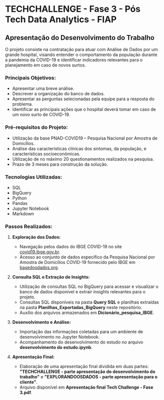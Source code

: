 # TECHCHALLENGE - Fase 3 - Pós Tech Data Analytics - FIAP

## Apresentação do Desenvolvimento do Trabalho

O projeto consiste na contratação para atuar com Análise de Dados por um grande hospital, visando entender o comportamento da população durante a pandemia da COVID-19 e identificar indicadores relevantes para o planejamento em caso de novos surtos.

### Principais Objetivos:

- Apresentar uma breve análise.
- Descrever a organização do banco de dados.
- Apresentar as perguntas selecionadas pela equipe para a resposta do problema.
- Identificar as principais ações que o hospital deverá tomar em caso de um novo surto de COVID-19.

### Pré-requisitos do Projeto:

- Utilização da base PNAD-COVID19 – Pesquisa Nacional por Amostra de Domicílios.
- Análise das características clínicas dos sintomas, da população, e características socioeconômicas.
- Utilização de no máximo 20 questionamentos realizados na pesquisa.
- Prazo de 3 meses para construção da solução.

### Tecnologias Utilizadas:

- SQL
- BigQuery
- Python
- Pandas
- Jupyter Notebook
- Markdown

### Passos Realizados:

1. **Exploração dos Dados:**
   - Navegação pelos dados do IBGE COVID-19 no site [covid19.ibge.gov.br](http://www.covid19.ibge.gov.br).
   - Acesso ao conjunto de dados específico da Pesquisa Nacional por Amostra de Domicílios COVID-19 fornecido pelo IBGE em [basedosdados.org](https://basedosdados.org/dataset/c747a59f-b695-4d19-82e4-fef703e74c17?table=5894e1ac-dc08-465d-91a3-703683da85ba).

2. **Consulta SQL e Extração de Insights:**
   - Utilização de consultas SQL no BigQuery para acessar e visualizar o banco de dados disponível e extrair insights relevantes para o projeto.
   - Consultas SQL disponíveis na pasta **Query SQL** e planilhas extraídas na pasta **Planilhas_Exportadas_BigQuery** neste repositório.
   - Auxílio dos arquivos armazenados em **Dicionário_pesquisa_IBGE**.

3. **Desenvolvimento e Análise:**
   - Importação das informações coletadas para um ambiente de desenvolvimento no Jupyter Notebook.
   - Acompanhamento do desenvolvimento do estudo no arquivo **desenvolvimento do estudo.ipynb**.

4. **Apresentação Final:**
   - Elaboração de uma apresentação final dividida em duas partes: **"TECHCHALLENGE - parte apresentação do desenvolvimento do trabalho"** e **"EXPLORANDOOSDADOS - parte apresentação para o cliente"**.
   - Arquivo disponível em **Apresentação final Tech Challenge - Fase 3.pdf**.


